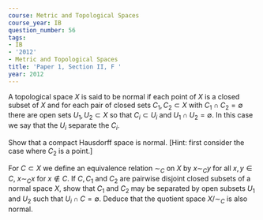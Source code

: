 ```yaml
---
course: Metric and Topological Spaces
course_year: IB
question_number: 56
tags:
- IB
- '2012'
- Metric and Topological Spaces
title: 'Paper 1, Section II, F '
year: 2012
---
```




A topological space $X$ is said to be normal if each point of $X$ is a closed subset of $X$ and for each pair of closed sets $C_{1}, C_{2} \subset X$ with $C_{1} \cap C_{2}=\emptyset$ there are open sets $U_{1}, U_{2} \subset X$ so that $C_{i} \subset U_{i}$ and $U_{1} \cap U_{2}=\emptyset$. In this case we say that the $U_{i}$ separate the $C_{i}$.

Show that a compact Hausdorff space is normal. [Hint: first consider the case where $C_{2}$ is a point.]

For $C \subset X$ we define an equivalence relation $\sim_{C}$ on $X$ by $x \sim_{C} y$ for all $x, y \in C$, $x \sim_{C} x$ for $x \notin C$. If $C, C_{1}$ and $C_{2}$ are pairwise disjoint closed subsets of a normal space $X$, show that $C_{1}$ and $C_{2}$ may be separated by open subsets $U_{1}$ and $U_{2}$ such that $U_{i} \cap C=\emptyset$. Deduce that the quotient space $X / \sim_{C}$ is also normal.